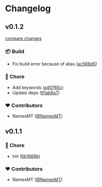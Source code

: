 # Changelog


## v0.1.2

[compare changes](https://github.com/namesmt/aes-gcm/compare/v0.1.1...v0.1.2)

### 📦 Build

- Fix build error because of alias ([ac566d5](https://github.com/namesmt/aes-gcm/commit/ac566d5))

### 🏡 Chore

- Add keywords ([a40765c](https://github.com/namesmt/aes-gcm/commit/a40765c))
- Update deps ([91ab8a7](https://github.com/namesmt/aes-gcm/commit/91ab8a7))

### ❤️ Contributors

- NamesMT ([@NamesMT](http://github.com/NamesMT))

## v0.1.1


### 🏡 Chore

- Init ([6b1666b](https://github.com/namesmt/aes-gcm/commit/6b1666b))

### ❤️ Contributors

- NamesMT ([@NamesMT](http://github.com/NamesMT))

